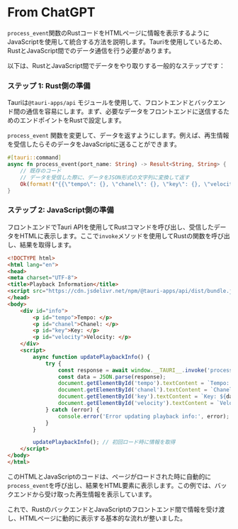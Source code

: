 # From ChatGPT

`process_event`関数のRustコードをHTMLページに情報を表示するようにJavaScriptを使用して統合する方法を説明します。Tauriを使用しているため、RustとJavaScript間でのデータ通信を行う必要があります。

以下は、RustとJavaScript間でデータをやり取りする一般的なステップです：

### ステップ 1: Rust側の準備

Tauriは`@tauri-apps/api` モジュールを使用して、フロントエンドとバックエンド間の通信を容易にします。まず、必要なデータをフロントエンドに送信するためのエンドポイントをRustで設定します。

`process_event` 関数を変更して、データを返すようにします。例えば、再生情報を受信したらそのデータをJavaScriptに送ることができます。

```rust
#[tauri::command]
async fn process_event(port_name: String) -> Result<String, String> {
    // 既存のコード
    // データを受信した際に、データをJSON形式の文字列に変換して返す
    Ok(format!("{{\"tempo\": {}, \"chanel\": {}, \"key\": {}, \"velocity\": {}}}", tempo, chanel, key, velocity))
}
```

### ステップ 2: JavaScript側の準備

フロントエンドでTauri APIを使用してRustコマンドを呼び出し、受信したデータをHTMLに表示します。ここで`invoke`メソッドを使用してRustの関数を呼び出し、結果を取得します。

```html
<!DOCTYPE html>
<html lang="en">
<head>
<meta charset="UTF-8">
<title>Playback Information</title>
<script src="https://cdn.jsdelivr.net/npm/@tauri-apps/api/dist/bundle.js"></script>
</head>
<body>
    <div id="info">
        <p id="tempo">Tempo: </p>
        <p id="chanel">Chanel: </p>
        <p id="key">Key: </p>
        <p id="velocity">Velocity: </p>
    </div>
    <script>
        async function updatePlaybackInfo() {
            try {
                const response = await window.__TAURI__.invoke('process_event', { port_name: 'COM3' });
                const data = JSON.parse(response);
                document.getElementById('tempo').textContent = `Tempo: ${data.tempo}`;
                document.getElementById('chanel').textContent = `Chanel: ${data.chanel}`;
                document.getElementById('key').textContent = `Key: ${data.key}`;
                document.getElementById('velocity').textContent = `Velocity: ${data.velocity}`;
            } catch (error) {
                console.error('Error updating playback info:', error);
            }
        }

        updatePlaybackInfo(); // 初回ロード時に情報を取得
    </script>
</body>
</html>
```

このHTMLとJavaScriptのコードは、ページがロードされた時に自動的に`process_event`を呼び出し、結果をHTML要素に表示します。この例では、バックエンドから受け取った再生情報を表示しています。

これで、RustのバックエンドとJavaScriptのフロントエンド間で情報を受け渡し、HTMLページに動的に表示する基本的な流れが整いました。